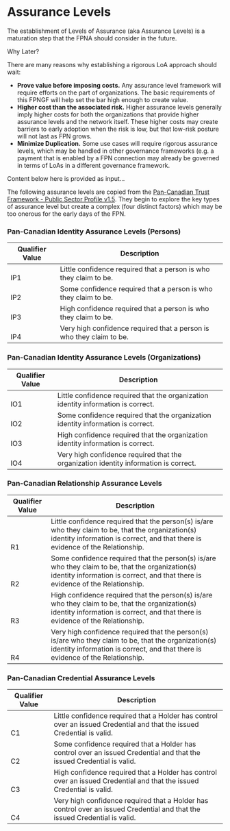 # Assurance Levels

The establishment of Levels of Assurance (aka Assurance Levels) is a maturation step that the FPNA should consider in the future.

Why Later?

There are many reasons why establishing a rigorous LoA approach should wait:

* **Prove value before imposing costs.** Any assurance level framework will require efforts on the part of organizations. The basic requirements of this FPNGF will help set the bar high enough to create value.
* **Higher cost than the associated risk.** Higher assurance levels generally imply higher costs for both the organizations that provide higher assurance levels and the network itself. These higher costs may create barriers to early adoption when the risk is low, but that low-risk posture will not last as FPN grows.
* **Minimize Duplication.** Some use cases will require rigorous assurance levels, which may be handled in other governance frameworks (e.g. a payment that is enabled by a FPN connection may already be governed in terms of LoAs in a different governance framework.&#x20;



Content below here is provided as input...



The following assurance levels are copied from the [Pan-Canadian Trust Framework - Public Sector Profile v1.5](https://github.com/canada-ca/PCTF-CCP/blob/master/Version1_5/PSP-PCTF-Version-1_5-Consolidated%20Overview-EN.pdf). They begin to explore the key types of assurance level but create a complex (four distinct factors) which may be too onerous for the early days of the FPN.

### &#x20;Pan-Canadian Identity Assurance Levels (Persons)

<table><thead><tr><th valign="bottom">Qualifier Value</th><th>Description</th></tr></thead><tbody><tr><td valign="bottom">IP1</td><td>Little confidence required that a person is who they claim to be.</td></tr><tr><td valign="bottom">IP2</td><td>Some confidence required that a person is who they claim to be.</td></tr><tr><td valign="bottom">IP3</td><td>High confidence required that a person is who they claim to be.</td></tr><tr><td valign="bottom">IP4</td><td>Very high confidence required that a person is who they claim to be.</td></tr></tbody></table>

### &#x20;Pan-Canadian Identity Assurance Levels (Organizations)

<table><thead><tr><th valign="bottom">Qualifier Value</th><th>Description</th></tr></thead><tbody><tr><td valign="bottom">IO1</td><td>Little confidence required that the organization identity information is correct.</td></tr><tr><td valign="bottom">IO2</td><td>Some confidence required that the organization identity information is correct.</td></tr><tr><td valign="bottom">IO3</td><td>High confidence required that the organization identity information is correct.</td></tr><tr><td valign="bottom">IO4</td><td>Very high confidence required that the organization identity information is correct.</td></tr></tbody></table>

&#x20;

### &#x20;Pan-Canadian Relationship Assurance Levels

<table><thead><tr><th valign="bottom">Qualifier Value</th><th>Description</th></tr></thead><tbody><tr><td valign="bottom">R1</td><td>Little confidence required that the person(s) is/are who they claim to be, that the organization(s) identity information is correct, and that there is evidence of the Relationship.</td></tr><tr><td valign="bottom">R2</td><td>Some confidence required that the person(s) is/are who they claim to be, that the organization(s) identity information is correct, and that there is evidence of the Relationship.</td></tr><tr><td valign="bottom">R3</td><td>High confidence required that the person(s) is/are who they claim to be, that the organization(s) identity information is correct, and that there is evidence of the Relationship.</td></tr><tr><td valign="bottom">R4</td><td>Very high confidence required that the person(s) is/are who they claim to be, that the organization(s) identity information is correct, and that there is evidence of the Relationship.</td></tr></tbody></table>

### &#x20;Pan-Canadian Credential Assurance Levels

<table><thead><tr><th valign="bottom">Qualifier Value</th><th>Description</th></tr></thead><tbody><tr><td valign="bottom">C1</td><td>Little confidence required that a Holder has control over an issued Credential and that the issued Credential is valid.</td></tr><tr><td valign="bottom">C2</td><td>Some confidence required that a Holder has control over an issued Credential and that the issued Credential is valid.</td></tr><tr><td valign="bottom">C3</td><td>High confidence required that a Holder has control over an issued Credential and that the issued Credential is valid.</td></tr><tr><td valign="bottom">C4</td><td>Very high confidence required that a Holder has control over an issued Credential and that the issued Credential is valid.</td></tr></tbody></table>
